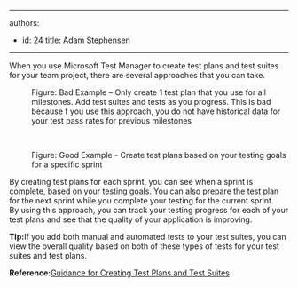 

---
authors:
  - id: 24
    title: Adam Stephensen
---




<span class='intro'> When you use Microsoft Test Manager to create test plans and test suites for your team project, there are several approaches that you can take.  </span>

<dl class="badImage"><dt><img src="/PublishingImages/project-test-plan-bad.jpg" alt="" />
   </dt><dd>Figure&#58; Bad Example – Only create 1 test plan that you use for all milestones. Add test suites and tests as you progress. This is bad because f you use this approach, you do not have historical data for your test pass rates for previous milestones</dd></dl> ​ 
<dl class="goodImage"><dt><img src="/PublishingImages/project-test-plan-good.jpg" alt="" />
   </dt><dd>Figure&#58; Good Example -  Create test plans based on your testing goals for a specific sprint</dd></dl><p>By creating test plans for each sprint, you can see when a sprint is complete, based on your testing goals. You can also prepare the test plan for the next sprint while you complete your testing for the current sprint.<br> By using this approach, you can track your testing progress for each of your test plans and see that the quality of your application is improving.</p><p>
   <strong></strong><strong></strong><strong>Tip&#58;</strong>If you add both manual and automated tests to your test suites, you can view the overall quality based on both of these types of tests for your test suites and test plans.</p><p>
   <strong>Reference&#58;</strong><a href="http&#58;//msdn.microsoft.com/en-us/library/ff972304.aspx" target="_blank">Guidance for Creating Test Plans and Test Suites</a></p>


